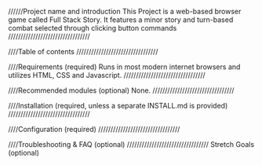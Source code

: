 //////Project name and introduction 
This Project is a web-based browser game called Full Stack Story. It features a minor story and turn-based combat selected through clicking button commands
/////////////////////////////////

////Table of contents
/////////////////////////////////

////Requirements (required)
Runs in most modern internet browsers and utilizes HTML, CSS and Javascript.
/////////////////////////////////

////Recommended modules (optional)
None.
/////////////////////////////////

////Installation (required, unless a separate INSTALL.md is provided)
/////////////////////////////////

////Configuration (required)
/////////////////////////////////

////Troubleshooting & FAQ (optional)
/////////////////////////////////
Stretch Goals (optional)